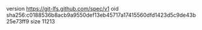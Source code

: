 version https://git-lfs.github.com/spec/v1
oid sha256:c0188536b8acb9a9550def13eb45717a17415560dfd1423d5c9de43b25e73ff9
size 11213
